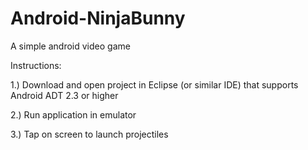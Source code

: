 # Android-NinjaBunny
A simple android video game


Instructions:

1.) Download and open project in Eclipse (or similar IDE) that supports Android ADT 2.3 or higher

2.) Run application in emulator

3.) Tap on screen to launch projectiles
